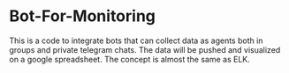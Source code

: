 # Bot-For-Monitoring
This is a code to integrate bots that can collect data as agents both in groups and private telegram chats. The data will be pushed and visualized on a google spreadsheet. The concept is almost the same as ELK.
